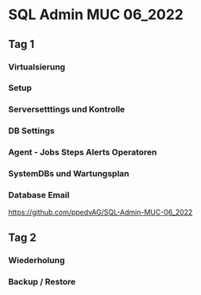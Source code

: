 # SQL Admin MUC 06_2022


## Tag 1
### Virtualsierung
### Setup
### Serversetttings und Kontrolle
### DB Settings
### Agent - Jobs Steps Alerts Operatoren
### SystemDBs und Wartungsplan
### Database Email


https://github.com/ppedvAG/SQL-Admin-MUC-06_2022


## Tag 2
### Wiederholung
### Backup / Restore
 
